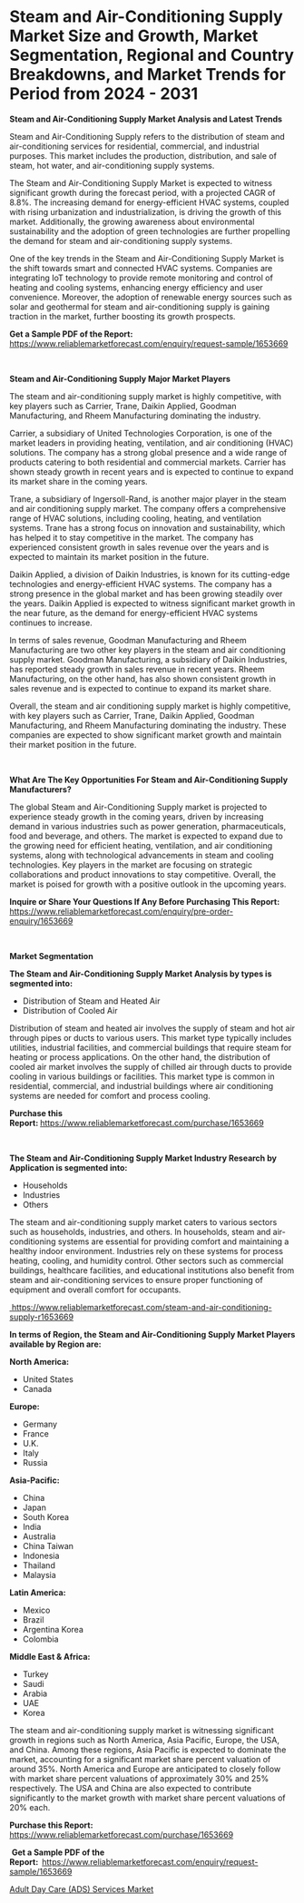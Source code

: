 <p><h1>Steam and Air-Conditioning Supply Market Size and Growth, Market Segmentation, Regional and Country Breakdowns, and Market Trends for Period from 2024 -  2031</h1></p><p><strong>Steam and Air-Conditioning Supply Market Analysis and Latest Trends</strong></p>
<p><p>Steam and Air-Conditioning Supply refers to the distribution of steam and air-conditioning services for residential, commercial, and industrial purposes. This market includes the production, distribution, and sale of steam, hot water, and air-conditioning supply systems.</p><p>The Steam and Air-Conditioning Supply Market is expected to witness significant growth during the forecast period, with a projected CAGR of 8.8%. The increasing demand for energy-efficient HVAC systems, coupled with rising urbanization and industrialization, is driving the growth of this market. Additionally, the growing awareness about environmental sustainability and the adoption of green technologies are further propelling the demand for steam and air-conditioning supply systems.</p><p>One of the key trends in the Steam and Air-Conditioning Supply Market is the shift towards smart and connected HVAC systems. Companies are integrating IoT technology to provide remote monitoring and control of heating and cooling systems, enhancing energy efficiency and user convenience. Moreover, the adoption of renewable energy sources such as solar and geothermal for steam and air-conditioning supply is gaining traction in the market, further boosting its growth prospects.</p></p>
<p><strong>Get a Sample PDF of the Report:&nbsp;</strong> <a href="https://www.reliablemarketforecast.com/enquiry/request-sample/1653669">https://www.reliablemarketforecast.com/enquiry/request-sample/1653669</a></p>
<p>&nbsp;</p>
<p><strong>Steam and Air-Conditioning Supply Major Market Players</strong></p>
<p><p>The steam and air-conditioning supply market is highly competitive, with key players such as Carrier, Trane, Daikin Applied, Goodman Manufacturing, and Rheem Manufacturing dominating the industry. </p><p>Carrier, a subsidiary of United Technologies Corporation, is one of the market leaders in providing heating, ventilation, and air conditioning (HVAC) solutions. The company has a strong global presence and a wide range of products catering to both residential and commercial markets. Carrier has shown steady growth in recent years and is expected to continue to expand its market share in the coming years.</p><p>Trane, a subsidiary of Ingersoll-Rand, is another major player in the steam and air conditioning supply market. The company offers a comprehensive range of HVAC solutions, including cooling, heating, and ventilation systems. Trane has a strong focus on innovation and sustainability, which has helped it to stay competitive in the market. The company has experienced consistent growth in sales revenue over the years and is expected to maintain its market position in the future.</p><p>Daikin Applied, a division of Daikin Industries, is known for its cutting-edge technologies and energy-efficient HVAC systems. The company has a strong presence in the global market and has been growing steadily over the years. Daikin Applied is expected to witness significant market growth in the near future, as the demand for energy-efficient HVAC systems continues to increase.</p><p>In terms of sales revenue, Goodman Manufacturing and Rheem Manufacturing are two other key players in the steam and air conditioning supply market. Goodman Manufacturing, a subsidiary of Daikin Industries, has reported steady growth in sales revenue in recent years. Rheem Manufacturing, on the other hand, has also shown consistent growth in sales revenue and is expected to continue to expand its market share.</p><p>Overall, the steam and air conditioning supply market is highly competitive, with key players such as Carrier, Trane, Daikin Applied, Goodman Manufacturing, and Rheem Manufacturing dominating the industry. These companies are expected to show significant market growth and maintain their market position in the future.</p></p>
<p>&nbsp;</p>
<p><strong>What Are The Key Opportunities For Steam and Air-Conditioning Supply Manufacturers?</strong></p>
<p><p>The global Steam and Air-Conditioning Supply market is projected to experience steady growth in the coming years, driven by increasing demand in various industries such as power generation, pharmaceuticals, food and beverage, and others. The market is expected to expand due to the growing need for efficient heating, ventilation, and air conditioning systems, along with technological advancements in steam and cooling technologies. Key players in the market are focusing on strategic collaborations and product innovations to stay competitive. Overall, the market is poised for growth with a positive outlook in the upcoming years.</p></p>
<p><strong>Inquire or Share Your Questions If Any Before Purchasing This Report:</strong> <a href="https://www.reliablemarketforecast.com/enquiry/pre-order-enquiry/1653669">https://www.reliablemarketforecast.com/enquiry/pre-order-enquiry/1653669</a></p>
<p>&nbsp;</p>
<p><strong>Market Segmentation</strong></p>
<p><strong>The Steam and Air-Conditioning Supply Market Analysis by types is segmented into:</strong></p>
<p><ul><li>Distribution of Steam and Heated Air</li><li>Distribution of Cooled Air</li></ul></p>
<p><p>Distribution of steam and heated air involves the supply of steam and hot air through pipes or ducts to various users. This market type typically includes utilities, industrial facilities, and commercial buildings that require steam for heating or process applications. On the other hand, the distribution of cooled air market involves the supply of chilled air through ducts to provide cooling in various buildings or facilities. This market type is common in residential, commercial, and industrial buildings where air conditioning systems are needed for comfort and process cooling.</p></p>
<p><strong>Purchase this Report:&nbsp;</strong><a href="https://www.reliablemarketforecast.com/purchase/1653669">https://www.reliablemarketforecast.com/purchase/1653669</a></p>
<p>&nbsp;</p>
<p><strong>The Steam and Air-Conditioning Supply Market Industry Research by Application is segmented into:</strong></p>
<p><ul><li>Households</li><li>Industries</li><li>Others</li></ul></p>
<p><p>The steam and air-conditioning supply market caters to various sectors such as households, industries, and others. In households, steam and air-conditioning systems are essential for providing comfort and maintaining a healthy indoor environment. Industries rely on these systems for process heating, cooling, and humidity control. Other sectors such as commercial buildings, healthcare facilities, and educational institutions also benefit from steam and air-conditioning services to ensure proper functioning of equipment and overall comfort for occupants.</p></p>
<p><a href="https://www.reliablemarketforecast.com/steam-and-air-conditioning-supply-r1653669">&nbsp;https://www.reliablemarketforecast.com/steam-and-air-conditioning-supply-r1653669</a></p>
<p><strong>In terms of Region, the Steam and Air-Conditioning Supply Market Players available by Region are:</strong></p>
<p>
    <p> <strong> North America: </strong>
        <ul>
            <li>United States</li>
            <li>Canada</li>
        </ul>
        </p> 
    <p> <strong> Europe: </strong>
        <ul>
            <li>Germany</li>
            <li>France</li>
            <li>U.K.</li>
            <li>Italy</li>
            <li>Russia</li>
        </ul>
        </p> 
    <p> <strong> Asia-Pacific: </strong>
        <ul>
            <li>China</li>
            <li>Japan</li>
            <li>South Korea</li>
            <li>India</li>
            <li>Australia</li>
            <li>China Taiwan</li>
            <li>Indonesia</li>
            <li>Thailand</li>
            <li>Malaysia</li>
        </ul>
        </p> 
    <p> <strong> Latin America: </strong>
        <ul>
            <li>Mexico</li>
            <li>Brazil</li>
            <li>Argentina Korea</li>
            <li>Colombia</li>
        </ul>
        </p> 
    <p> <strong> Middle East & Africa: </strong>
        <ul>
            <li>Turkey</li>
            <li>Saudi</li>
            <li>Arabia</li>
            <li>UAE</li>
            <li>Korea</li>
        </ul>
    </p>
    </p>
<p><p>The steam and air-conditioning supply market is witnessing significant growth in regions such as North America, Asia Pacific, Europe, the USA, and China. Among these regions, Asia Pacific is expected to dominate the market, accounting for a significant market share percent valuation of around 35%. North America and Europe are anticipated to closely follow with market share percent valuations of approximately 30% and 25% respectively. The USA and China are also expected to contribute significantly to the market growth with market share percent valuations of 20% each.</p></p>
<p><strong>Purchase this Report: </strong><a href="https://www.reliablemarketforecast.com/purchase/1653669">https://www.reliablemarketforecast.com/purchase/1653669</a></p>
<p>&nbsp;<strong>Get a Sample PDF of the Report:&nbsp;&nbsp;</strong><a href="https://www.reliablemarketforecast.com/enquiry/request-sample/1653669">https://www.reliablemarketforecast.com/enquiry/request-sample/1653669</a></p>
<p><strong></strong></p>
<p><p><a href="https://github.com/caylechardson65746/Market-Research-Report-List-1/blob/main/adult-day-care-ads-services-market.md">Adult Day Care (ADS) Services Market</a></p></p>